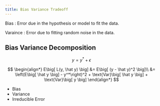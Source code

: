 ```yaml
---
title: Bias Variance Tradeoff
---
```


Bias
: Error due in the hypothesis or model to fit the data.

Varaince
: Error due to fitting random noise in the data.

## Bias Variance Decomposition

$$
y = y^* + \epsilon
$$

$$
\begin{align*}
    E\big[ L(y, \hat y) \big] &= E\big[ (y - \hat y)^2 \big]\\
    &= \left(E\big[ \hat y \big]  - y^*\right)^2 + \text{Var}\big[ \hat y  \big] + \text{Var}\big[ y \big]
\end{align*}
$$

* Bias
* Variance
* Irreducible Error